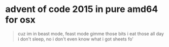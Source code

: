 # advent of code 2015 in pure amd64 for osx

> cuz im in beast mode, feast mode
> gimme those bits i eat those
> all day i don't sleep, no
> i don't even know what i got sheets fo'
